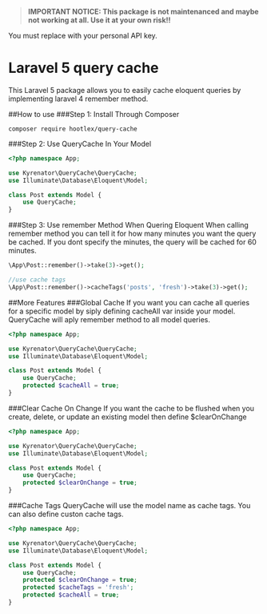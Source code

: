 > **IMPORTANT NOTICE: This package is not maintenanced and maybe not working at all. Use it at your own risk!!**

<aside class="notice">
You must replace with your personal API key.
</aside>


# Laravel 5 query cache

This Laravel 5 package allows you to easily cache eloquent queries by implementing laravel 4 remember method.

##How to use
###Step 1: Install Through Composer
```
composer require hootlex/query-cache
```
###Step 2: Use QueryCache In Your Model
```php
<?php namespace App;

use Kyrenator\QueryCache\QueryCache;
use Illuminate\Database\Eloquent\Model;

class Post extends Model {
    use QueryCache;
}
```
###Step 3: Use remember Method When Quering Eloquent
When calling remember method you can tell it for how many minutes you want the query be cached.
If you dont specify the minutes, the query will be cached for 60 minutes.
```php
\App\Post::remember()->take(3)->get();

//use cache tags
\App\Post::remember()->cacheTags('posts', 'fresh')->take(3)->get();
```

##More Features
###Global Cache
If you want you can cache all queries for a specific model by siply defining cacheAll var inside your model.
QueryCache will aply remember method to all model queries.
```php
<?php namespace App;

use Kyrenator\QueryCache\QueryCache;
use Illuminate\Database\Eloquent\Model;

class Post extends Model {
    use QueryCache;
    protected $cacheAll = true;
}
```
###Clear Cache On Change
If you want the cache to be flushed when you create, delete, or update an existing model then define $clearOnChange
```php
<?php namespace App;

use Kyrenator\QueryCache\QueryCache;
use Illuminate\Database\Eloquent\Model;

class Post extends Model {
    use QueryCache;
    protected $clearOnChange = true;
}
``` 
###Cache Tags
QueryCache will use the model name as cache tags. You can also define custon cache tags.
```php
<?php namespace App;

use Kyrenator\QueryCache\QueryCache;
use Illuminate\Database\Eloquent\Model;

class Post extends Model {
    use QueryCache;
    protected $clearOnChange = true;
    protected $cacheTags = 'fresh';
    protected $cacheAll = true;
}
``` 

